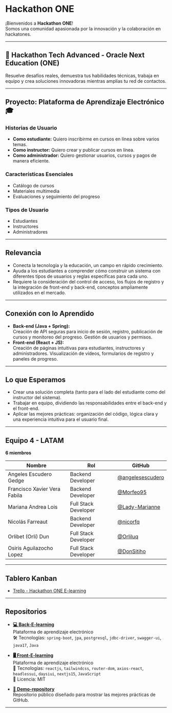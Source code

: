 # Hackathon ONE

¡Bienvenidos a **Hackathon ONE**!  
Somos una comunidad apasionada por la innovación y la colaboración en hackatones.

---

## 🚀 Hackathon Tech Advanced - Oracle Next Education (ONE)

Resuelve desafíos reales, demuestra tus habilidades técnicas, trabaja en equipo y crea soluciones innovadoras mientras amplías tu red de contactos.

---

## Proyecto: Plataforma de Aprendizaje Electrónico 🎓

### Historias de Usuario

- **Como estudiante:** Quiero inscribirme en cursos en línea sobre varios temas.
- **Como instructor:** Quiero crear y publicar cursos en línea.
- **Como administrador:** Quiero gestionar usuarios, cursos y pagos de manera eficiente.

### Características Esenciales

- Catálogo de cursos
- Materiales multimedia
- Evaluaciones y seguimiento del progreso

### Tipos de Usuario

- Estudiantes
- Instructores
- Administradores

---

## Relevancia

- Conecta la tecnología y la educación, un campo en rápido crecimiento.
- Ayuda a los estudiantes a comprender cómo construir un sistema con diferentes tipos de usuarios y reglas específicas para cada uno.
- Requiere la consideración del control de acceso, los flujos de registro y la integración de front-end y back-end, conceptos ampliamente utilizados en el mercado.

---

## Conexión con lo Aprendido

- **Back-end (Java + Spring):**  
  Creación de API seguras para inicio de sesión, registro, publicación de cursos y monitoreo del progreso. Gestión de usuarios y permisos.
- **Front-end (React + JS):**  
  Creación de páginas intuitivas para estudiantes, instructores y administradores. Visualización de vídeos, formularios de registro y paneles de progreso.

---

## Lo que Esperamos

- Crear una solución completa (tanto para el lado del estudiante como del instructor del sistema).
- Trabajar en equipo, dividiendo las responsabilidades entre el back-end y el front-end.
- Aplicar las mejores prácticas: organización del código, lógica clara y una experiencia intuitiva para el usuario final.

---

## Equipo 4 - LATAM

**6 miembros**

| Nombre                        | Rol                  | GitHub              |
|-------------------------------|----------------------|---------------------|
| Angeles Escudero Gedge        | Backend Developer    | [@angelesescudero](https://github.com/angelesescudero) |
| Francisco Xavier Vera Fabila  | Backend Developer    | [@Morfeo95](https://github.com/Morfeo95) |
| Mariana Andrea Lois           | Full Stack Developer | [@Lady-Marianne](https://github.com/Lady-Marianne) |
| Nicolás Farreaut              | Backend Developer    | [@nicorfq](https://github.com/nicorfq) |
| Orlibet (Orli) Dun            | Full Stack Developer | [@Orliluq](https://github.com/Orliluq) |
| Osiris Aguilazocho Lopez      | Full Stack Developer | [@DonSitiho](https://github.com/DonSitiho) |

---

## Tablero Kanban

- [Trello - Hackathon ONE E-learning](https://trello.com/b/TgmVuCBK/hackaton-one-e-learning)

---

## Repositorios

- [**💻 Back-E-learning**](https://github.com/Hackathon-ONE/Back-E-learning)  
  Plataforma de aprendizaje electrónico  
  🛠️ Tecnologías: `spring-boot`, `jpa`, `postgresql`, `jdbc-driver`, `swagger-ui`, `java17`, `Java`

- [**🖥️ Front-E-learning**](https://github.com/Hackathon-ONE/Front-E-learning)  
  Plataforma de aprendizaje electrónico  
  🎨 Tecnologías: `reactjs`, `tailwindcss`, `router-dom`, `axios-react`, `headlessui`, `daysiui`, `nextjs15`, `JavaScript`  
  📄 Licencia: MIT

- [**🌟 Demo-repository**](https://github.com/Hackathon-ONE/demo-repository)  
  Repositorio público diseñado para mostrar las mejores prácticas de GitHub.

---
